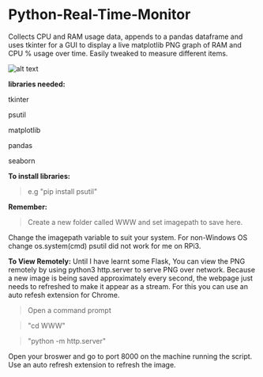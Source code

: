 # Python-Real-Time-Monitor


Collects CPU and RAM usage data, appends to a pandas dataframe and uses tkinter for a GUI to display a live matplotlib PNG graph of RAM and CPU % usage over time. Easily tweaked to measure different items. 


![alt text](https://github.com/BobbyLeonard/Python-Utilisation-Monitor/blob/master/seaborn.jpg)

**libraries needed:**
  
  tkinter

  psutil
  
  matplotlib
  
  pandas
  
  seaborn 
  
**To install libraries:** 

>e.g "pip install psutil"

**Remember:** 

>Create a new folder called WWW and set imagepath to save here.

Change the imagepath variable to suit your system.
For non-Windows OS change os.system(cmd)
psutil did not work for me on RPi3.

**To View Remotely:**
Until I have learnt some Flask,
You can view the PNG remotely by using 
python3 http.server to serve PNG over network.
Because a new image is being saved approximately every second, the webpage just needs to refreshed to make it appear as a stream.
For this you can use an auto refesh extension for Chrome.
  
  >Open a command prompt
  
  >"cd WWW"
    
  >"python -m http.server"
  
  Open your broswer and go to port 8000 on the machine running the script.
  Use an auto refresh extension to refresh the image.
  
  
